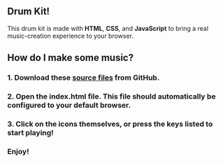 ## Drum Kit!

This drum kit is made with **HTML**, **CSS**, and **JavaScript** to bring a real music-creation experience to your browser. 

## How do I make some music? 

### 1. Download these [source files](https://github.com/cpadierna/drums) from GitHub.



### 2. Open the index.html file. This file should automatically be configured to your default browser.



### 3. Click on the icons themselves, or press the keys listed to start playing!



### Enjoy! 
